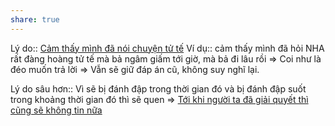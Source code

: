 ```yaml
---
share: true
---
```

Lý do:: [Cảm thấy mình đã nói chuyện tử tế](./C%E1%BA%A3m%20th%E1%BA%A5y%20m%C3%ACnh%20%C4%91%C3%A3%20n%C3%B3i%20chuy%E1%BB%87n%20t%E1%BB%AD%20t%E1%BA%BF.md)
Ví dụ:: cảm thấy mình đã hỏi NHA rất đàng hoàng tử tế mà bả ngâm giấm tới giờ, mà bả đi lâu rồi => Coi như là đéo muốn trả lời => Vẫn sẽ giữ đáp án cũ, không suy nghĩ lại.

Lý do sâu hơn:: Vì sẽ bị đánh đập trong thời gian đó và bị đánh đập suốt trong khoảng thời gian đó thì sẽ quen => [Tới khi người ta đã giải quyết thì cũng sẽ không tin nữa](./%C4%90%E1%BB%83%20l%C3%A2u%20qu%C3%A1%20kh%C3%B4ng%20gi%E1%BA%A3i%20quy%E1%BA%BFt%20th%C3%AC%20s%E1%BA%BD%20kh%C3%B4ng%20tin.md)